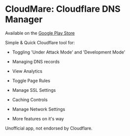 # CloudMare: Cloudflare DNS Manager
Available on the [Google Play Store](https://play.google.com/store/apps/details?id=dev.jtsalva.cloudmare)

Simple & Quick Cloudflare tool for:
 * Toggling 'Under Attack Mode' and 'Development Mode'
 
 * Managing DNS records
 
 * View Analytics

 * Toggle Page Rules
 
 * Manage SSL Settings
 
 * Caching Controls

 * Manage Network Settings
 
 * More features on it's way

Unofficial app, not endorsed by Cloudflare.
